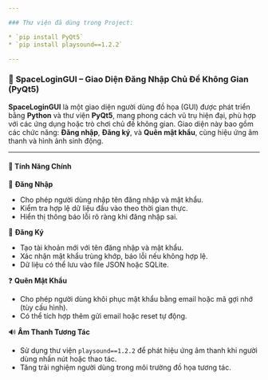```yaml
---

### Thư viện đã dùng trong Project: 

* `pip install PyQt5`
* `pip install playsound==1.2.2`

---
```


### 🚀 **SpaceLoginGUI – Giao Diện Đăng Nhập Chủ Đề Không Gian (PyQt5)**

**SpaceLoginGUI** là một giao diện người dùng đồ họa (GUI) được phát triển bằng **Python** và thư viện **PyQt5**, mang phong cách vũ trụ hiện đại, phù hợp với các ứng dụng hoặc trò chơi chủ đề không gian. Giao diện này bao gồm các chức năng: **Đăng nhập**, **Đăng ký**, và **Quên mật khẩu**, cùng hiệu ứng âm thanh và hình ảnh sinh động.

---

#### 🌌 **Tính Năng Chính**

🔐 **Đăng Nhập**

* Cho phép người dùng nhập tên đăng nhập và mật khẩu.
* Kiểm tra hợp lệ dữ liệu đầu vào theo thời gian thực.
* Hiển thị thông báo lỗi rõ ràng khi đăng nhập sai.

📝 **Đăng Ký**

* Tạo tài khoản mới với tên đăng nhập và mật khẩu.
* Xác nhận mật khẩu trùng khớp, báo lỗi nếu không hợp lệ.
* Dữ liệu có thể lưu vào file JSON hoặc SQLite.

❓ **Quên Mật Khẩu**

* Cho phép người dùng khôi phục mật khẩu bằng email hoặc mã gợi nhớ (tùy cấu hình).
* Có thể tích hợp thêm gửi email hoặc reset tự động.

🔊 **Âm Thanh Tương Tác**

* Sử dụng thư viện `playsound==1.2.2` để phát hiệu ứng âm thanh khi người dùng nhấn nút hoặc thao tác.
* Tăng trải nghiệm người dùng trong môi trường đồ họa tương tác.





